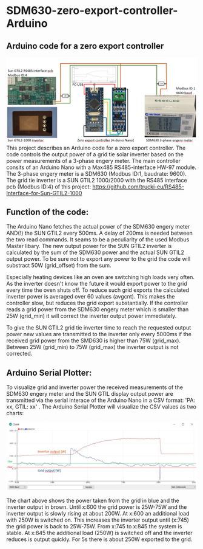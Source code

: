# SDM630-zero-export-controller-Arduino
Arduino code for a zero export controller
---------------------------------------------------------
![Overview](/assets/images/ZeroExportController_Overview.PNG)
This project describes an Arduino code for a zero export controller. The code controls the output power of a grid tie solar inverter based on the power measurements of a 3-phase engery meter. 
The main controller consits of an Arduino Nano with a Max485 RS485-interface HW-97 module. The 3-phase engery meter is a SDM630 (Modbus ID:1, baudrate: 9600). The grid tie inverter is a SUN GTIL2 1000/2000 with the RS485 interface pcb (Modbus ID:4) of this project: https://github.com/trucki-eu/RS485-Interface-for-Sun-GTIL2-1000

Function of the code:
---------------------
The Arduino Nano fetches the actual power of the SDM630 engery meter AND(!) the SUN GTIL2 every 500ms. A delay of 200ms is needed between the two read commands. It seams to be a peculiarity of the used Modbus Master libary. The new output power for the SUN GTIL2 inverter is calculated by the sum of the SDM630 power and the actual SUN GTIL2 output power. To be sure not to export any power to the grid the code will substract 50W (grid_offset) from the sum.

Especially heating devices like an oven are switching high loads very often. As the inverter doesn't know the future it would export power to the grid every time the oven shuts off. To reduce such grid exports the calculated inverter power is averaged over 60 values (avgcnt). This makes the controller slow, but reduces the grid export substantially. If the controller reads a grid power from the SDM630 engery meter which is smaller than 25W (grid_min) it will correct the inverter output power immediately.

To give the SUN GTIL2 grid tie inverter time to reach the requested output power new values are transmitted to the inverter only every 5000ms if the received grid power from the SMD630 is higher than 75W (grid_max). Between 25W (grid_min) to 75W (grid_max) the inverter output is not corrected.

Arduino Serial Plotter:
-----------------------
To visualize grid and inverter power the received measurements of the SDM630 engery meter and the SUN GTIL display output power are transmitted via the serial interace of the Arduino Nano in a CSV format: 'PA: xx, GTIL: xx' .
The Arduino Serial Plotter will visualize the CSV values as two charts:

![Arduino Serial Plotter](/assets/images/SDM630_Sprungantwort_Plotter.PNG) 

The chart above shows the power taken from the grid in blue and the inverter output in brown. Until x:600 the grid power is 25W-75W and the inverter output is slowly rising at about 200W. At x:600 an additional load with 250W is switched on. This increases the inverter output until (x:745) the grid power is back to 25W-75W. From x:745 to x:845 the system is stable. At x:845 the additional load (250W) is switched off and the inverter reduces is output quickly. For 5s there is about 250W exported to the grid.
